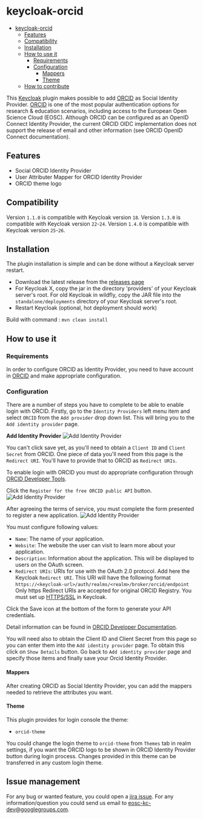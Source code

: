# keycloak-orcid

- [keycloak-orcid](#keycloak-orcid)
  - [Features](#features)
  - [Compatibility](#compatibility)
  - [Installation](#installation)
  - [How to use it](#how-to-use-it)
    - [Requirements](#requirements)
    - [Configuration](#configuration)
      - [Mappers](#mappers)
      - [Theme](#theme)
  - [How to contribute](#how-to-contribute)

This [Keycloak](https://www.keycloak.org) plugin makes possible to add [ORCID](https://orcid.org/) as Social Identity Provider.
[ORCID](https://orcid.org/)  is one of the most popular authentication options for research & education scenarios, including access to the European Open Science Cloud (EOSC).
Although ORCID can be configured as an OpenID Connect Identity Provider, the current ORCID OIDC implementation does not support the release of email and other information (see ORCID OpenID Connect documentation).

## Features

* Social ORCID Identity Provider
* User Attributer Mapper for ORCID Identity Provider
* ORCID theme logo

## Compatibility

Version `1.1.0` is compatible with Keycloak version `18`.
Version `1.3.0` is compatible with Keycloak version `22`-`24`.
Version `1.4.0` is compatible with Keycloak version `25`-`26`.

## Installation

The plugin installation is simple and can be done without a Keycloak server restart.

* Download the latest release from the [releases page](https://github.com/eosc-kc/keycloak-orcid/releases)
* For Keycloak X, copy the jar in the directory 'providers' of your Keycloak server's root. For old Keycloak in wildfly, copy the JAR file into the `standalone/deployments` directory of your Keycloak server's root.
* Restart Keycloak (optional, hot deployment should work)

Build with command : `mvn clean install`

## How to use it

### Requirements

In order to configure ORCID as Identity Provider, you need to have account in [ORCID](https://orcid.org/) and make appropriate configuration.

### Configuration

There are a number of steps you have to complete to be able to enable login with ORCID.  Firstly, go to the `Identity Providers` left menu item
and select `ORCID` from the `Add provider` drop down list.  This will bring you to the `Add identity provider` page.

**Add Identity Provider**
![Add Identity Provider](src/main/resources/img/orcid-add-identity-provider.png)

You can't click save yet, as you'll need to obtain a `Client ID` and `Client Secret` from ORCID.  One piece of data you'll need from this
page is the `Redirect URI`.  You'll have to provide that to ORCID as `Redirect URIs`.

To enable login with ORCID you must do appropriate configuration through [ORCID Developer Tools](https://orcid.org/developer-tools).

Click the `Register for the free ORCID public API` button.
![Add Identity Provider](src/main/resources/img/orcid-register-application.png)

After agreeing the terms of service, you must complete the form presented to register a new application.
![Add Identity Provider](src/main/resources/img/orcid-configure-application.png)

You must configure following values:

* `Name`: The name of your application.
* `Website`: The website the user can visit to learn more about your application.
* `Description`: Information about the application. This will be displayed to users on the OAuth screen.
* `Redirect URIs`: URIs for use with the OAuth 2.0 protocol. Add here the Keycloak `Redirect URI`. This URI will have the following format `https://<keycloak-url>/auth/realms/<realm>/broker/orcid/endpoint`
  Only https Redirect URIs are accepted for original ORCID Registry. You must set up [HTTPS/SSL](https://www.keycloak.org/docs/latest/server_installation/index.html#_setting_up_ssl) in Keycloak.

Click the Save icon at the bottom of the form to generate your API credentials.

Detail information can be found in [ORCID Developer Documentation](https://info.orcid.org/documentation/integration-guide/registering-a-public-api-client/#easy-faq-2606).

You will need also to obtain the Client ID and Client Secret from this page so you can enter them into the `Add identity provider` page.
To obtain this click on `Show Details` button. Go back to `Add identity provider` page and specify those items and finally save your Orcid Identity Provider.

#### Mappers

After creating ORCID as Social Identity Provider, you can add the mappers needed to retrieve the attributes you want.

#### Theme

This plugin provides for login console the theme:
* `orcid-theme`

You could change the login theme to `orcid-theme` from `Themes` tab in realm settings, if you want the ORCID logo to be shown in ORCID Identity Provider button during login process.
Changes provided in this theme can be transferred in any custom login theme.

## Issue management

For any bug or wanted feature, you could open a [jira issue](https://github.com/eosc-kc/keycloak-orcid/issues).
For any information/question you could send us email to eosc-kc-dev@googlegroups.com.
